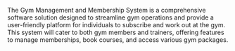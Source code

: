 The Gym Management and Membership System is a comprehensive software solution designed to streamline gym operations and provide a user-friendly platform for individuals to subscribe and work out at the gym. This system will cater to both gym members and trainers, offering features to manage memberships, book courses, and access various gym packages.
